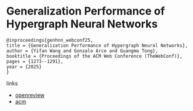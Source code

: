 # Generalization Performance of Hypergraph Neural Networks

```
@inproceedings{genhnn_webconf25,
title = {Generalization Performance of Hypergraph Neural Networks},
author = {Yifan Wang and Gonzalo Arce and Guangmo Tong},
booktitle = {Proceedings of the ACM Web Conference (TheWebConf)},
pages = {1273--1291},
year = {2025}
}
```

links
- [openreview](https://openreview.net/forum?id=E5kOggLraC)
- [acm](https://dl.acm.org/doi/10.1145/3696410.3714586)
